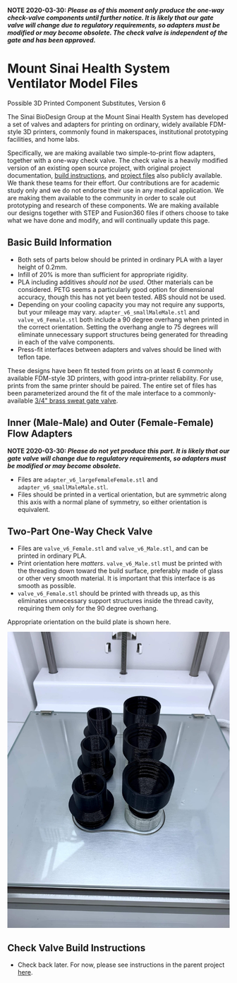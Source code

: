 **NOTE 2020-03-30: *Please as of this moment only produce the one-way check-valve components until further notice. It is likely that our gate valve will change due to regulatory requirements, so adapters must be modified or may become obsolete. The check valve is independent of the gate and has been approved.***

# Mount Sinai Health System Ventilator Model Files
Possible 3D Printed Component Substitutes, Version 6

The Sinai BioDesign Group at the Mount Sinai Health System has developed a set of valves and adapters for printing on ordinary, widely available FDM-style 3D printers, commonly found in makerspaces, institutional prototyping facilities, and home labs. 

Specifically, we are making available two simple-to-print flow adapters, together with a one-way check valve. The check valve is a heavily modified version of an existing open source project, with original project documentation, [build instructions](https://youtu.be/sCIX3egYKQM), and [project files](https://cad.onshape.com/documents/5c996e71d2872726995198bf/w/40c80b6ee82124a954fda09d/e/5520dc2a611624c9350b6dc1) also publicly available. We thank these teams for their effort. Our contributions are for academic study only and we do not endorse their use in any medical application. We are making them available to the community in order to scale out prototyping and research of these components. We are making available our designs together with STEP and Fusion360 files if others choose to take what we have done and modify, and will continually update this page.

## Basic Build Information
* Both sets of parts below should be printed in ordinary PLA with a layer height of 0.2mm. 
* Infill of 20% is more than sufficient for appropriate rigidity. 
* PLA including additives *should not be used*. Other materials can be considered. PETG seems a particularly good option for dimensional accuracy, though this has not yet been tested. ABS should not be used.
* Depending on your cooling capacity you may not require any supports, but your mileage may vary. `adapter_v6_smallMaleMale.stl` and `valve_v6_Female.stl` both include a 90 degree overhang when printed in the correct orientation. Setting the overhang angle to 75 degrees will eliminate unnecessary support structures being generated for threading in each of the valve components.
* Press-fit interfaces between adapters and valves should be lined with teflon tape.

These designs have been fit tested from prints on at least 6 commonly available FDM-style 3D printers, with good intra-printer reliability. For use, prints from the same printer should be paired. The entire set of files has been parameterized around the fit of the male interface to a commonly-available [3/4" brass sweat gate valve](https://www.homedepot.com/p/Everbilt-3-4-in-Brass-Sweat-x-Sweat-Gate-Valve-170-4-34-EB/308593230).

## Inner (Male-Male) and Outer (Female-Female) Flow Adapters
**NOTE 2020-03-30: *Please do not yet produce this part. It is likely that our gate valve will change due to regulatory requirements, so adapters must be modified or may become obsolete.***
* Files are `adapter_v6_largeFemaleFemale.stl` and `adapter_v6_smallMaleMale.stl`.
* Files should be printed in a vertical orientation, but are symmetric along this axis with a normal plane of symmetry, so either orientation is equivalent. 

## Two-Part One-Way Check Valve
* Files are `valve_v6_Female.stl` and `valve_v6_Male.stl`, and can be printed in ordinary PLA.
* Print orientation here *matters*. `valve_v6_Male.stl` must be printed with the threading down toward the build surface, preferably made of glass or other very smooth material. It is important that this interface is as smooth as possible.
* `valve_v6_Female.stl` should be printed with threads up, as this eliminates unnecessary support structures inside the thread cavity, requiring them only for the 90 degree overhang.

Appropriate orientation on the build plate is shown here.

![Check Valve On Glass Build Plate](https://github.com/acoastalfog/sinai-ventilator-components/blob/master/checkValveOnPlate.jpg)

## Check Valve Build Instructions
* Check back later. For now, please see instructions in the parent project [here](https://youtu.be/sCIX3egYKQM).
